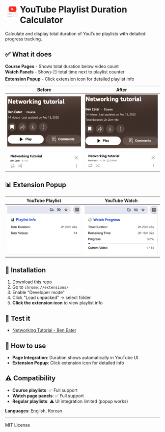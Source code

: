 # <img src="icon.png" width="48" align="left">YouTube Playlist Duration Calculator

Calculate and display total duration of YouTube playlists with detailed progress tracking.

## ✅ What it does

**Course Pages** - Shows total duration below video count  
**Watch Panels** - Shows 🕒 total time next to playlist counter  
**Extension Popup** - Click extension icon for detailed playlist info

| Before | After |
|--------|--------|
| <img src="playlist-course-before.png" width="400"> | <img src="playlist-course-after.png" width="400"> |
| <img src="watch-panel-before.png" width="400"> | <img src="watch-panel-after.png" width="400"> |

## 📊 Extension Popup

| **YouTube Playlist** | **YouTube Watch** |
|----------------------|-------------------|
| <img src="playlist-popup.png" width="400"> | <img src="watch-popup.png" width="400"> |

## 🚀 Installation

1. Download this repo
2. Go to `chrome://extensions/`
3. Enable "Developer mode" 
4. Click "Load unpacked" → select folder
5. **Click the extension icon** to view playlist info

## 🧪 Test it

- [Networking Tutorial - Ben Eater](https://www.youtube.com/playlist?list=PLowKtXNTBypH19whXTVoG3oKSuOcw_XeW)

## 🎯 How to use

- **Page Integration**: Duration shows automatically in YouTube UI
- **Extension Popup**: Click extension icon for detailed info

## ⚠️ Compatibility

- **Course playlists**: ✅ Full support
- **Watch page panels**: ✅ Full support  
- **Regular playlists**: ⚠️ UI integration limited (popup works)

**Languages**: English, Korean

---
MIT License
